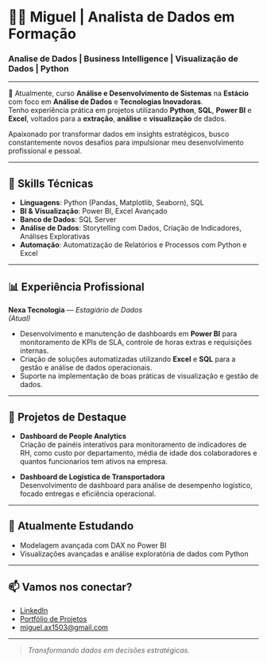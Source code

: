 # 👨‍💻 Miguel | Analista de Dados em Formação

### Analise de Dados | Business Intelligence | Visualização de Dados | Python

---

🎯 Atualmente, curso **Análise e Desenvolvimento de Sistemas** na **Estácio** com foco em **Análise de Dados** e **Tecnologias Inovadoras**.  
Tenho experiência prática em projetos utilizando **Python**, **SQL**, **Power BI** e **Excel**, voltados para a **extração**, **análise** e **visualização** de dados.

Apaixonado por transformar dados em insights estratégicos, busco constantemente novos desafios para impulsionar meu desenvolvimento profissional e pessoal.

---

## 🚀 Skills Técnicas

- **Linguagens**: Python (Pandas, Matplotlib, Seaborn), SQL
- **BI & Visualização**: Power BI, Excel Avançado
- **Banco de Dados**: SQL Server
- **Análise de Dados**: Storytelling com Dados, Criação de Indicadores, Análises Explorativas
- **Automação**: Automatização de Relatórios e Processos com Python e Excel

---

## 📊 Experiência Profissional

**Nexa Tecnologia** — *Estagiário de Dados*  
*(Atual)*  
- Desenvolvimento e manutenção de dashboards em **Power BI** para monitoramento de KPIs de SLA, controle de horas extras e requisições internas.
- Criação de soluções automatizadas utilizando **Excel** e **SQL** para a gestão e análise de dados operacionais.
- Suporte na implementação de boas práticas de visualização e gestão de dados.

---

## 🧩 Projetos de Destaque

- **Dashboard de People Analytics**  
  Criação de painéis interativos para monitoramento de indicadores de RH, como custo por departamento, média de idade dos colaboradores e quantos funcionarios tem ativos na empresa.

- **Dashboard de Logística de Transportadora**  
  Desenvolvimento de dashboard para análise de desempenho logístico, focado entregas e eficiência operacional.

---

## 🌱 Atualmente Estudando

- Modelagem avançada com DAX no Power BI
- Visualizações avançadas e análise exploratória de dados com Python

---

## 📫 Vamos nos conectar?

- [LinkedIn](linkedin.com/in/miguel-assis-951061330)
- [Portfólio de Projetos](https://github.com/Miguel-Assis)
- miguel.ax1503@gmail.com

---

> *Transformando dados em decisões estratégicas.*



